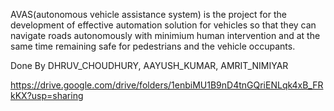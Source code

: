 AVAS(autonomous vehicle assistance system) is the project for the development of effective automation solution for vehicles so that they can navigate roads autonomously with minimium human intervention and at the same time remaining safe for pedestrians and the vehicle occupants.

Done By
DHRUV_CHOUDHURY,
AAYUSH_KUMAR,
AMRIT_NIMIYAR

https://drive.google.com/drive/folders/1enbiMU1B9nD4tnGQriENLqk4xB_FRkKX?usp=sharing

